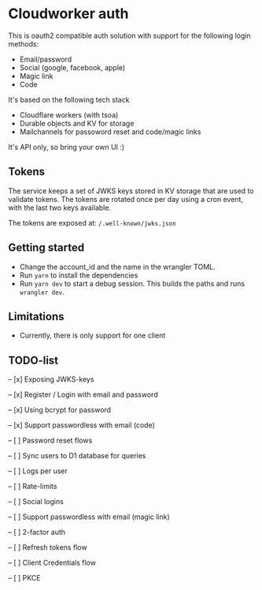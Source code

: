 # Cloudworker auth

This is oauth2 compatible auth solution with support for the following login methods:

- Email/password
- Social (google, facebook, apple)
- Magic link
- Code

It's based on the following tech stack

- Cloudflare workers (with tsoa)
- Durable objects and KV for storage
- Mailchannels for passoword reset and code/magic links

It's API only, so bring your own UI :)

## Tokens

The service keeps a set of JWKS keys stored in KV storage that are used to validate tokens. The tokens are rotated once per day using a cron event, with the last two keys available.

The tokens are exposed at: `/.well-known/jwks.json`

## Getting started

- Change the account_id and the name in the wrangler TOML.
- Run `yarn` to install the dependencies
- Run `yarn dev` to start a debug session. This builds the paths and runs `wrangler dev`.

## Limitations

- Currently, there is only support for one client

## TODO-list

– [x] Exposing JWKS-keys

– [x] Register / Login with email and password

– [x] Using bcrypt for password

– [x] Support passwordless with email (code)

– [ ] Password reset flows

– [ ] Sync users to D1 database for queries

– [ ] Logs per user

– [ ] Rate-limits

– [ ] Social logins

– [ ] Support passwordless with email (magic link)

– [ ] 2-factor auth

– [ ] Refresh tokens flow

– [ ] Client Credentials flow

– [ ] PKCE
